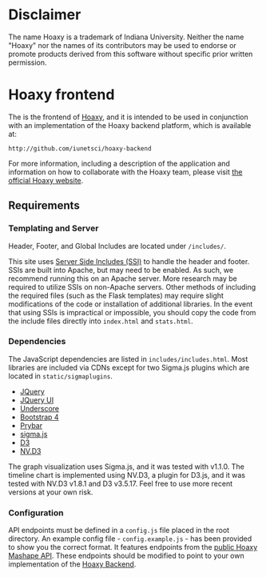 # Disclaimer

The name Hoaxy is a trademark of Indiana University. Neither the name "Hoaxy" nor the names of its contributors may be used to endorse or promote products derived from this software without specific prior written permission.

# Hoaxy frontend

The is the frontend of [Hoaxy](http://hoaxy.iuni.iu.edu), and it is intended to be used in conjunction with an implementation of the Hoaxy backend platform, which is available at: 

    http://github.com/iunetsci/hoaxy-backend

For more information, including a description of the application and information on how to collaborate with the Hoaxy team, please visit [the official Hoaxy website](http://hoaxy.iuni.iu.edu).

## Requirements

### Templating and Server

Header, Footer, and Global Includes are located under `/includes/`.

This site uses [Server Side Includes (SSI)](http://httpd.apache.org/docs/current/howto/ssi.html) to handle the header and footer. SSIs are built into Apache, but may need to be enabled.  As such, we recommend running this on an Apache server. More research may be required to utilize SSIs on non-Apache servers. Other methods of including the required files (such as the Flask templates) may require slight modifications of the code or installation of additional libraries. In the event that using SSIs is impractical or impossible, you should copy the code from the include files directly into `index.html` and `stats.html`.

### Dependencies

The JavaScript dependencies are listed in `includes/includes.html`.  Most libraries are included via CDNs except for two Sigma.js plugins which are located in `static/sigmaplugins`.

* [JQuery](http://jquery.com/)
* [JQuery UI](http://jqueryui.com/)
* [Underscore](http://underscorejs.org/)
* [Bootstrap 4](http://v4-alpha.getbootstrap.com/)
* [Prybar](https://github.com/clayadavis/prybar)
* [sigma.js](http://sigmajs.org/)
* [D3](https://d3js.org/)
* [NV.D3](http://nvd3.org/)

The graph visualization uses Sigma.js, and it was tested with v1.1.0. The timeline chart is implemented using NV.D3, a plugin for D3.js, and it was tested with NV.D3 v1.8.1 and D3 v3.5.17. Feel free to use more recent versions at your own risk.

### Configuration

API endpoints must be defined in a `config.js` file placed in the root directory.  An example config file - `config.example.js` - has been provided to show you the correct format.  It features endpoints from the [public Hoaxy Mashape API](https://market.mashape.com/truthy/hoaxy).  These endpoints should be modified to point to your own implementation of the [Hoaxy Backend](https://github.com/IUNetSci/hoaxy-backend).
